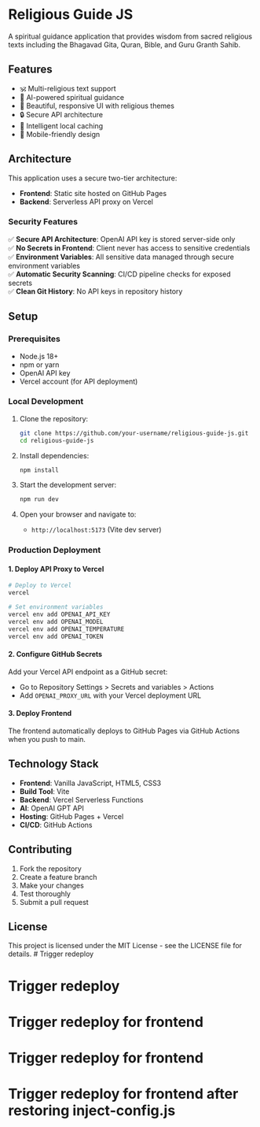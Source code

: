# Religious Guide JS

A spiritual guidance application that provides wisdom from sacred religious texts including the Bhagavad Gita, Quran, Bible, and Guru Granth Sahib.

## Features

- 🕉️ Multi-religious text support
- 🤖 AI-powered spiritual guidance
- 🎨 Beautiful, responsive UI with religious themes
- 🔒 Secure API architecture
- 💾 Intelligent local caching
- 📱 Mobile-friendly design

## Architecture

This application uses a secure two-tier architecture:

- **Frontend**: Static site hosted on GitHub Pages
- **Backend**: Serverless API proxy on Vercel

### Security Features

✅ **Secure API Architecture**: OpenAI API key is stored server-side only  
✅ **No Secrets in Frontend**: Client never has access to sensitive credentials  
✅ **Environment Variables**: All sensitive data managed through secure environment variables  
✅ **Automatic Security Scanning**: CI/CD pipeline checks for exposed secrets  
✅ **Clean Git History**: No API keys in repository history  

## Setup

### Prerequisites

- Node.js 18+ 
- npm or yarn
- OpenAI API key
- Vercel account (for API deployment)

### Local Development

1. Clone the repository:
   ```bash
   git clone https://github.com/your-username/religious-guide-js.git
   cd religious-guide-js
   ```

2. Install dependencies:
   ```bash
   npm install
   ```

3. Start the development server:
   ```bash
   npm run dev
   ```

4. Open your browser and navigate to:
   - `http://localhost:5173` (Vite dev server)

### Production Deployment

#### 1. Deploy API Proxy to Vercel

```bash
# Deploy to Vercel
vercel

# Set environment variables
vercel env add OPENAI_API_KEY
vercel env add OPENAI_MODEL
vercel env add OPENAI_TEMPERATURE
vercel env add OPENAI_TOKEN
```

#### 2. Configure GitHub Secrets

Add your Vercel API endpoint as a GitHub secret:
- Go to Repository Settings > Secrets and variables > Actions
- Add `OPENAI_PROXY_URL` with your Vercel deployment URL

#### 3. Deploy Frontend

The frontend automatically deploys to GitHub Pages via GitHub Actions when you push to main.

## Technology Stack

- **Frontend**: Vanilla JavaScript, HTML5, CSS3
- **Build Tool**: Vite
- **Backend**: Vercel Serverless Functions
- **AI**: OpenAI GPT API
- **Hosting**: GitHub Pages + Vercel
- **CI/CD**: GitHub Actions

## Contributing

1. Fork the repository
2. Create a feature branch
3. Make your changes
4. Test thoroughly
5. Submit a pull request

## License

This project is licensed under the MIT License - see the LICENSE file for details. # Trigger redeploy
# Trigger redeploy
# Trigger redeploy for frontend
# Trigger redeploy for frontend
# Trigger redeploy for frontend after restoring inject-config.js
